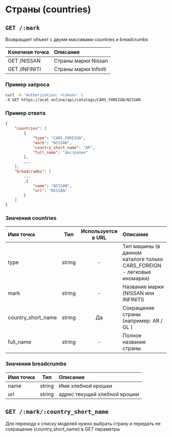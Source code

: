 # Страны (countries)

## `GET /:mark`

Возвращает объект с двумя массивами countries и breadcrumbs

| Конечная точка | Описание |
| :---- | :--------------- |
| GET /NISSAN | Страны марки Nissan |
| GET /INFINITI | Страны марки Infiniti |

### Пример запроса

```bash
curl -H 'Authorization: <token>' \
-X GET https://acat.online/api/catalogs/CARS_FOREIGN/NISSAN
```

### Пример ответа

```json
{
    "countries": [
        {
            "type": "CARS_FOREIGN",
            "mark": "NISSAN",
            "country_short_name": "AR",
            "full_name": "Австралия"
        },
        ...
    ],
    "breadcrumbs": [
        ...
        ,{
            "name": "NISSAN",
            "url": "NISSAN"
        }
    ]
}
```

### Значения countries

| Имя точка | Тип | Используется в URL | Описание |
| :---- | :------: | :------: | :--------------- |
| type | string | - | Тип машины (в данном каталоге только CARS_FOREIGN - легковые иномарки) |
| mark | string | - | Название марки (NISSAN или INFINITI) |
| country_short_name | string | Да | Сокращение страны (например: AR / GL ) |
| full_name | string | - | Полное название страны |

### Значения breadcrumbs

| Имя точка | Тип | Описание |
| :---- | :------: | :--------------- |
| name | string | Имя хлебной крошки |
| url | string | адрес текущей хлебной крошки |


## `GET /:mark/:country_short_name`

Для перехода к списку моделей нужно выбрать страну и передать ее сокращение (country_short_name) в GET параметры
